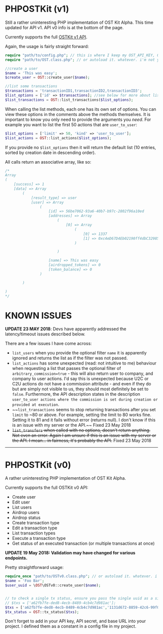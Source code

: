 # PHPOSTKit (v1)
Still a rather uninteresting PHP implementation of OST Kit Alpha. This time updated for API v1. API v0 info is at the bottom of the page.

Currently supports the full [OSTKit v1 API](https://dev.ost.com/docs/api.html).

Again, the usage is fairly straight forward:
```php
require "path/to/config.php"; // this is where I keep my OST_API_KEY, OST_API_SECRET, OST_BASE_URL, and other stuff.
require "path/to/OST.class.php"; // or autoload it. whatever. i'm not your mum.

//create a user
$name = 'This was easy';
$create_user = OST::create_user($name);

//list some transactions
$transactions = 'transactionID1,transactionID2,transactionID3';
$list_options = ['id' => $transactions]; //see below for more about list options
$list_transactions = OST::list_transactions($list_options);

```

When calling the list methods, each one has its own set of options. You can view these options in the comments above the methods themselves. It is important to know you only need to provide the arguments you *need*. For example you want to list the first 50 actions that are `user_to_user`:

```php
$list_options = ['limit' => 50, 'kind' => 'user_to_user'];
$list_actions = OST::list_actions($list_options);
```
If you provide no `$list_options` then it will return the default list (10 entries, sorted by creation date in descending order).


All calls return an associative array, like so:
```php
/*
Array
(
    [success] => 1
    [data] => Array
        (
            [result_type] => user
            [user] => Array
                (
                    [id] => 56be7062-93a6-40b7-b97c-2802f96a10ed
                    [addresses] => Array
                        (
                            [0] => Array
                                (
                                    [0] => 1337
                                    [1] => 0xc4eD67D4Eb02190ff4dbC32985D14c4Ff4CAe41D
                                )

                        )

                    [name] => This was easy
                    [airdropped_tokens] => 0
                    [token_balance] => 0
                )

        )

)
*/
```

# KNOWN ISSUES
**UPDATE 23 MAY 2018**:
Devs have apparently addressed the latency/timeout issues described below.

There are a few issues I have come across:

* `list_users` when you provide the optional filter `name` it is apparently ignored and returns the list as if the filter was not passed.
* `list_actions` has some unexpected (read: not intuitive to me) behaviour when requesting a list that passes the optional filter of `arbitrary_commission=true` - this will also return user to company, and company to user actions. I'd say this is unexpected because U2C or C2U actions do not have a commission attribute - and even if they do but are simply not visible to us, they should most definitely be set to `false`. Furthermore, the API description states in the description `user_to_user actions where the commission is set during creation or provided at execution`. 	
* ~~`list_transactions` seems to stop returning transactions after you set `limit` to ~80 or above. For example, setting the limit to 80 works fine. Setting it to 81 and it fails without error (returns null). I don't know if this is an issue with my server or the API.~~ Fixed 23 May 2018
* ~~`list_transfers` when called with no options, doesn't return anything. Not even an error. Again I am unsure if this is an issue with my server or the API. I mean... in fairness, it's probably the API.~~ Fixed 23 May 2018






---- 

# PHPOSTKit (v0)
A rather uninteresting PHP implementation of OST Kit Alpha.

Currently supports the full OSTKit v0 API:

* Create user
* Edit user
* List users
* Airdrop users
* Airdrop status
* Create transaction type
* Edit a transaction type
* List transaction types
* Execute a transaction type
* Get status of an executed transaction (or multiple transactions at once)

**UPDATE 19 May 2018: Validation may have changed for various endpoints.**

Pretty straightforward usage:

```php
require_once "path/to/OSTv0.class.php"; // or autoload it. whatever. i'm not your mum.
$name = 'Foo Bar';
$user_uuid = \OST\OSTv0::create_user($name);


// to check a single tx status, ensure you pass the single uuid as a single element array like:
// $txs = ['a62fb7fe-ded8-4ecb-8489-4cb4c7d981ac'];
$txs = ['a62fb7fe-ded8-4ecb-8489-4cb4c7d981ac','1131d672-8859-42c6-99f0-2002dcaa2f6b'];
$tx_status = OST::tx_status($txs);

```

Don't forget to add in your API key, API secret, and base URL into your project. I defined them as a constant in a config file in my project.
